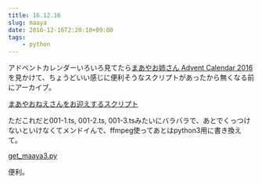 ```yaml
---
title: 16.12.16
slug: maaya
date: 2016-12-16T2:20:10+09:00
tags:
    - python
---
```

アドベントカレンダーいろいろ見てたら[まあやお姉さん Advent Calendar 2016](//www.adventar.org/calendars/1977)を見かけて、ちょうどいい感じに便利そうなスクリプトがあったから無くなる前にアーカイブ。

[まあやおねえさんをお迎えするスクリプト](https://gist.github.com/staybuzz/ca935bc22350019d9911)

ただこれだと001-1.ts, 001-2.ts, 001-3.tsみたいにバラバラで、あとでくっつけないといけなくてメンドイんで、ffmpeg使ってあとはpython3用に書き換えて。

[get_maaya3.py](https://www.dropbox.com/s/3swrog0kg7b64cy/get_maaya3.py?dl=0)

便利。

